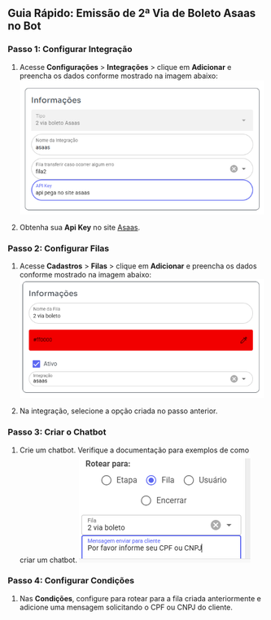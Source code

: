## Guia Rápido: Emissão de 2ª Via de Boleto Asaas no Bot

### Passo 1: Configurar Integração

1. Acesse **Configurações** > **Integrações** > clique em **Adicionar** e preencha os dados conforme mostrado na imagem abaixo:
   ![print](tela1.png)

2. Obtenha sua **Api Key** no site [Asaas](https://www.asaas.com/customerApiAccessToken/index).

### Passo 2: Configurar Filas

1. Acesse **Cadastros** > **Filas** > clique em **Adicionar** e preencha os dados conforme mostrado na imagem abaixo:
   ![print](tela2.png)

2. Na integração, selecione a opção criada no passo anterior.

### Passo 3: Criar o Chatbot

1. Crie um chatbot. Verifique a documentação para exemplos de como criar um chatbot.
   ![print](tela3.png)

### Passo 4: Configurar Condições

1. Nas **Condições**, configure para rotear para a fila criada anteriormente e adicione uma mensagem solicitando o CPF ou CNPJ do cliente.